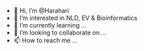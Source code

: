 - 👋 Hi, I’m @Harahari
- 👀 I’m interested in NLD, EV & Bioinformatics 
- 🌱 I’m currently learning ...
- 💞️ I’m looking to collaborate on ...
- 📫 How to reach me ...

<!---
Harahari/Harahari is a ✨ special ✨ repository because its `README.md` (this file) appears on your GitHub profile.
You can click the Preview link to take a look at your changes.
--->
